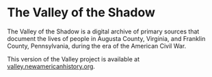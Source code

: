 # The Valley of the Shadow

The Valley of the Shadow is a digital archive of primary sources that document the lives of people in Augusta County, Virginia, and Franklin County, Pennsylvania, during the era of the American Civil War.

This version of the Valley project is available at [valley.newamericanhistory.org](https://valley.newamericanhistory.org).
